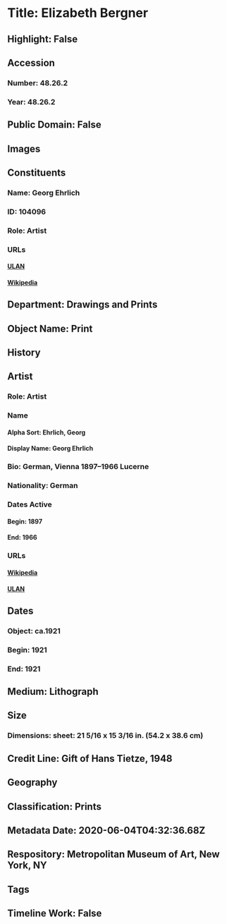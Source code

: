 # Title: Elizabeth Bergner
## Highlight: False
## Accession
### Number: 48.26.2
### Year: 48.26.2
## Public Domain: False
## Images
## Constituents
### Name: Georg Ehrlich
### ID: 104096
### Role: Artist
### URLs
#### [ULAN](http://vocab.getty.edu/page/ulan/500021625)
#### [Wikipedia](https://www.wikidata.org/wiki/Q1480173)
## Department: Drawings and Prints
## Object Name: Print
## History
## Artist
### Role: Artist
### Name
#### Alpha Sort: Ehrlich, Georg
#### Display Name: Georg Ehrlich
### Bio: German, Vienna 1897–1966 Lucerne
### Nationality: German
### Dates Active
#### Begin: 1897
#### End: 1966
### URLs
#### [Wikipedia](https://www.wikidata.org/wiki/Q1480173)
#### [ULAN](http://vocab.getty.edu/page/ulan/500021625)
## Dates
### Object: ca.1921
### Begin: 1921
### End: 1921
## Medium: Lithograph
## Size
### Dimensions: sheet: 21 5/16 x 15 3/16 in. (54.2 x 38.6 cm)
## Credit Line: Gift of Hans Tietze, 1948
## Geography
## Classification: Prints
## Metadata Date: 2020-06-04T04:32:36.68Z
## Respository: Metropolitan Museum of Art, New York, NY
## Tags
## Timeline Work: False